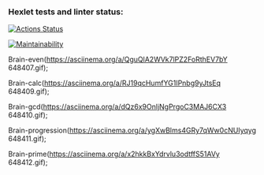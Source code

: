 ### Hexlet tests and linter status:
[![Actions Status](https://github.com/0o0com/frontend-project-44/actions/workflows/hexlet-check.yml/badge.svg)](https://github.com/0o0com/frontend-project-44/actions)

[![Maintainability](https://api.codeclimate.com/v1/badges/1470895d3d77f0349c87/maintainability)](https://codeclimate.com/github/0o0com/frontend-project-44/maintainability)

Brain-even(https://asciinema.org/a/QguQlA2WVk7lPZ2FoRthEV7bY 648407.gif);

Brain-calc(https://asciinema.org/a/RJ19qcHumfYG1IPnbg9yJtsEq 648409.gif); 

Brain-gcd(https://asciinema.org/a/dQz6x9OnljNgPrgoC3MAJ6CX3 648410.gif);

Brain-progression(https://asciinema.org/a/ygXwBlms4GRy7qWw0cNUIyqyg 648411.gif);

Brain-prime(https://asciinema.org/a/x2hkkBxYdrvlu3odtffS51AVy 648412.gif);